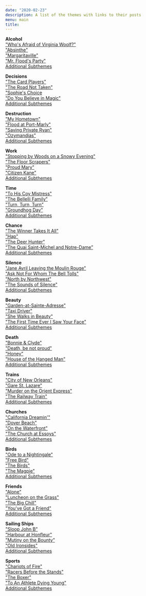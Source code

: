 ```yaml
---
date: "2020-02-23"
description: A list of the themes with links to their posts
menu: main
title: 
---
```

<!-- regular html comment # Urls of Themes from Art come from BlogGH.Rmd
# Should I use quotes?   Put Additional Subthemes at the end
# Type name of art with closing quote marks and close bracket.  Then can copy in opening bracket and quote, search and replace for closing bracket to add an open parenthesis, then add final paren --> 

**Alcohol**  
["Who's Afraid of Virginia Woolf?"](https://themesfromart.com/post/2021-02-03-alcohol-woolf-nichols/)  
["Absinthe"](https://themesfromart.com/post/2021-02-03-alcohol-absinthe-degas/)  
["Margaritaville"](https://themesfromart.com/post/2021-02-01-alcohol-margaritaville-buffet/)  
["Mr. Flood's Party"](https://themesfromart.com/post/2021-01-24-alcohol-flood-frost/alcoholfloodindex/)  
[Additional Subthemes](https://themesfromart.com/post/2021-02-03-alcohol-wide-view/)  

**Decisions**  
["The Card Players"](https://themesfromart.com/post/2021-02-08-decisions-the-card-players-a-painting-by-paul-cezanne/decisionscardplayerscezanne/)  
["The Road Not Taken"](https://themesfromart.com/post/2021-02-08-decisions-from-the-road-not-taken-a-poem-by-robert-frost/decisionsroadfrost/)  
["Sophie's Choice](https://themesfromart.com/post/2021-02-08-decisions-sophie-s-choice-with-meryl-streep/decisionssophies/)  
["Do You Believe in Magic"](https://themesfromart.com/post/2021-02-08-decisions-from-do-you-believe-in-magic-a-song-by-the-lovin-spoonful/decisionsmagicspoonful/)  
[Additional Subthemes](https://themesfromart.com/post/2021-02-10-decisions-a-wider-angle-view/decisionswiderangle/)

**Destruction**  
["My Hometown"](https://themesfromart.com/post/2021-02-18-destruction-from-my-hometown-a-rock-ballad-by-bruce-springsteen/destructhometown/)  
["Flood at Port-Marly"](https://themesfromart.com/post/2021-02-18-destruction-from-flood-at-port-marly-a-painting-by-alfred-sisley/destructionflood/)  
["Saving Private Ryan"](https://themesfromart.com/post/2021-02-18-destruction-saving-private-ryan-a-movie-by-steven-spielberg/destructionsaving/)  
["Ozymandias"](https://themesfromart.com/post/2021-02-18-destruction-ozymandias-a-poem-by-percy-bysshe-shelley/destructoz/)  
[Additional Subthemes](https://themesfromart.com/post/2021-02-10-decisions-a-wider-angle-view/decisionswiderangle/)  

**Work**  
["Stopping by Woods on a Snowy Evening"](https://themesfromart.com/post/2021-02-26-worksnowy/worksnowy/)  
["The Floor Scrapers"](https://themesfromart.com/post/2021-02-26-workscrapers/workscrapers/)  
["Proud Mary"](https://themesfromart.com/post/2021-02-26-workproud/workproud/)  
["Citizen Kane"](https://themesfromart.com/post/2021-02-26-workkane/workkane/)  
[Additional Subthemes](https://themesfromart.com/post/2021-02-26-workadditional/workperspective/)  

**Time**  
["To His Coy Mistress"](https://themesfromart.com/post/2021-03-08-time-to-his-coy-mistress-by-andrew-marvell/timecoy/)  
["The Bellelli Family"](https://themesfromart.com/post/2021-03-08-time-from-the-bellili-family-by-edgar-degas/timebellili/)  
["Turn, Turn, Turn"](https://themesfromart.com/post/2021-03-08-time-from-turn-turn-turn-by-the-byrds/timeturnturn/)  
["Groundhog Day"](https://themesfromart.com/post/2021-03-08-time-from-groundhog-day-starring-bill-murray/timegroundhog/)  
[Additional Subthemes](https://themesfromart.com/post/2021-03-09-time-additional/timeadditional/)  

**Chance**  
["The Winner Takes It All"](https://themesfromart.com/post/2021-03-14-chancewinner/chancewinner/)  
["Hap"](https://themesfromart.com/post/2021-03-14-chancehap/chancehap/)  
["The Deer Hunter"](https://themesfromart.com/post/2021-03-14-chancedeerhunter/chancedeer/)  
[“The Quai Saint-Michel and Notre-Dame”](https://themesfromart.com/post/2021-03-14-chancechurch/chancechurch/)  
[Additional Subthemes](https://themesfromart.com/post/2021-03-14-chanceadditional/chanceaddl/)

**Silence**  
["Jane Avril Leaving the Moulin Rouge"](https://themesfromart.com/post/silenceavril/)  
["Ask Not For Whom The Bell Tolls"](https://themesfromart.com/post/2021-04-08-silencedonne/silencedonne/)  
["North by Northwest"](https://themesfromart.com/post/silencenorthwest/)  
["The Sounds of Silence"](https://themesfromart.com/post/2021-04-08-silencesounds/silencesounds/)  
[Additional Subthemes](https://themesfromart.com/post/2021-03-14-chanceadditional/chanceaddl/)  

**Beauty**  
["Garden-at-Sainte-Adresse"](https://themesfromart.com/post/2021-04-21-beauty-garden-at-sainte-adresse-from-a-painting-by-claude-monet/beautysainteadress/)    
["Taxi Driver"](https://themesfromart.com/post/2021-04-21-beauty-taxi-driver-a-movie-with-robert-de-niro-and-cybill-shepherd/beautytaxi/)  
["She Walks in Beauty"](https://themesfromart.com/post/2021-04-21-beauty-she-walks-in-beauty-a-poem-by-lord-byron/beautybyron/)  
["The First Time Ever I Saw Your Face"](https://themesfromart.com/post/2021-04-21-beautyflack/beautyflack/)  
[Additional Subthemes](https://themesfromart.com/post/2021-04-21-beauty-additional-subthemes/beautyaddl/)

**Death**  
["Bonnie & Clyde"](https://themesfromart.com/post/2021-05-03-death-from-bonnie-clyde-a-movie-starring-warren-beatty-and-faye-dunaway/deathbonnie/)  
["Death, be not proud"](https://themesfromart.com/post/2021-05-03-death-from-death-be-not-proud-a-poem-by-john-donne/deathdonne/)  
["Honey"](https://themesfromart.com/post/2021-05-03-death-from-honey-sung-by-bobby-goldsboro/deathhoney/)  
["House of the Hanged Man"](https://themesfromart.com/post/2021-05-03-death-from-house-of-the-hanged-man-a-painting-by-paul-cezanne/deathhanged/)  
[Additional Subthemes](https://themesfromart.com/post/2021-05-03-death-additional/deathaddl/)  

**Trains**  
["City of New Orleans"](https://themesfromart.com/post/2021-05-10-trainsorleans/trainsorleans/)  
["Gare St. Lazare"](https://themesfromart.com/post/2021-05-10-trainslazare/trainslazare/)  
["Murder on the Orient Express"](https://themesfromart.com/post/2021-05-10-trains-from-murder-on-the-orient-express-a-movie-directed-by-sidney-lumet/trainsorient/)  
["The Railway Train"](https://themesfromart.com/post/2021-05-10-trains-from-the-railway-train-a-poem-by-emily-dickineson/trainsdickinson/)  
[Additional Subthemes](https://themesfromart.com/post/2021-05-10-trains-additional-subthemes/trainsaddl/)  

**Churches**  
["California Dreamin'"](https://themesfromart.com/post/2021-05-21-churches-from-california-dreamin-a-song-by-the-mamas-the-papas/churchescalifornia/)  
["Dover Beach"](https://themesfromart.com/post/2021-05-21-churches-from-dover-beach-a-poem-by-matthew-arnold/churchesarnold/)  
["On the Waterfront"](https://themesfromart.com/post/2021-05-21-churches-from-on-the-waterfront-a-movie-with-marlon-brando/churcheswaterfront/)  
["The Church at Essoys"](https://themesfromart.com/post/2021-05-21-churches-from-the-church-at-essoyes-a-painting-by-pierre-auguste-renoir/churchesrenoir/)  
[Additional Subthemes](https://themesfromart.com/post/2021-05-21-churches-additional/churchesaddl/)  

**Birds**  
["Ode to a Nightingale"](https://themesfromart.com/post/2021-06-14-birds-ode-to-a-nightingale-a-poem-by-john-keats/birdskeats/)  
["Free Bird"](https://themesfromart.com/post/2021-06-07-birds-free-bird-a-song-by-lynyrd-skynyrd/birdsfreebird/)  
["The Birds"](https://themesfromart.com/post/2021-06-07-birds-the-birds-a-movie-directed-by-alfred-hitchcock/birdsthebirds/)  
["The Magpie"](https://themesfromart.com/post/2021-06-07-birds-the-magpie-a-painting-by-claude-monet/birdsmagpie/)  
[Additional Subthemes](https://themesfromart.com/post/2021-06-14-birds-additional-sub-themes/birdsadditional/)  

**Friends**  
["Alone"](https://themesfromart.com/post/2021-06-20-friends-alone-a-poem-by-maya-angelou/friendsalone/)  
["Luncheon on the Grass"](https://themesfromart.com/post/2021-06-20-friends-luncheon-on-the-grass-a-painting-by-edouard-manet/friendsluncheon/)  
["The Big Chill"](https://themesfromart.com/post/2021-06-20-friends-the-big-chill-a-movied-directed-by-lawrence-kasdan/friendschill/)  
["You've Got a Friend"](https://themesfromart.com/post/2021-06-20-friends-you-ve-got-a-friend-a-song-by-carol-king-sung-by-james-taylor/friendstaylor/)  
[Additional Subthemes](https://themesfromart.com/post/2021-06-20-friends-additional-subthemes/friendsaddl/)  

**Sailing Ships**  
["Sloop John B"](https://themesfromart.com/post/2021-06-27-sailingships-from-sloop-john-b-a-rock-song-by-the-beach-boys/sailingshipsjohnb/)  
["Harbour at Honfleur"](https://themesfromart.com/post/2021-06-26-sailing-ships-harbour-at-honfleur-a-painting-by-georges-seurat/sailinghonfleur/)    
["Mutiny on the Bounty"](https://themesfromart.com/post/2021-06-26-sailing-ships-mutiny-on-the-bounty-a-movie-with/sailingshipsmutiny/)  
["Old Ironsides"](https://themesfromart.com/post/2021-06-26-sailing-ships-from-old-ironsides-a-poem-by-oliver-wendell-holmes/sailingshipsironsides/)  
[Additional Subthemes](https://themesfromart.com/post/2021-06-27-sailing-ships-additional-subthemes/sailingships-addl/)  

**Sports**  
["Chariots of Fire"](https://themesfromart.com/post/2021-07-12-sports-from-chariots-of-fire-a-movie-about-the-1924-olypics/sportschariots/)  
["Racers Before the Stands"](https://themesfromart.com/post/2021-07-12-sports-from-racers-before-the-stands-a-painting-by-edgar-degas/sportsdegas/)  
["The Boxer"](https://themesfromart.com/post/2021-07-12-sports-from-the-boxer-a-song-by-simon-garfunkel/sportsboxer/)  
["To An Athlete Dying Young"](https://themesfromart.com/post/2021-07-12-sports-from-to-an-athlete-dying-young-by-a-e-housman/sportsathlete/)  
[Additional Subthemes](https://themesfromart.com/post/2021-07-12-sports-additional-subthemes/sportsaddl/)  